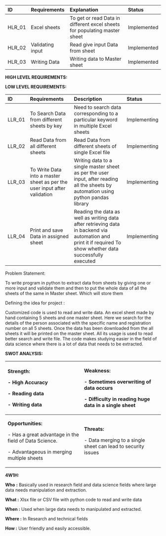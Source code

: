 |ID|Requirements|Explanation |Status|
| :- | :- | :- | :- |
|HLR\_01|Excel sheets |To get or read Data in different excel sheets for populating master sheet|Implemented|
|HLR\_02|Validating input|Read give input Data from sheet |Implemented|
|HLR\_03|Writing Data|Writing data to Master sheet|Implemented|

**HIGH LEVEL REQUIREMENTS:**


**LOW LEVEL REQUIREMENTS:**

|ID|Requirements|Description|Status|
| :- | :- | :- | :- |
|LLR\_01|To Search Data from different sheets by key|Need to search data corresponding to a particular keyword in multiple Excel sheets|Implementing|
|LLR\_02|Read Data from all different sheets|Read Data from different sheets of single Excel file|Implementing|
|LLR\_03|To Write Data into a master sheet as per the user input after validation|Writing data to a single master sheet as per the user input, after reading all the sheets by automation using python pandas library|Implementing|
|LLR\_04|Print and save Data in assigned sheet |Reading the data as well as writing data after retrieving data in backend via automation and print it if required To show whether data  successfully executed |Implementing|


Problem Statement:

To write program in python to extract data from sheets by giving one or more input and validate them and then to put the whole data of all the sheets of the same in Master sheet. Which will store them


Defining the idea for project :

Customized code is used to read and write data. An excel sheet made by hand containing 5 sheets and one master sheet. Here we search for the details of the person associated with the specific name and registration number on all 5 sheets. Once the data has been downloaded from the all sheets it will be printed on the master sheet. All its usage is used to read better search and write file. The code makes studying easier in the field of data science where there is a lot of data that needs to be extracted.



**SWOT ANALYSIS:**

|<p>**Strength:**</p><p>- High Accuracy</p><p>- Reading data</p><p>- Writing data</p>|<p>**Weakness:**</p><p>- Sometimes overwriting of data occurs</p><p>- Difficulty in reading huge data in a single sheet</p>|
| :- | :- |
|<p>**Opportunities:**</p><p>- Has a great advantage in the field of Data Science.</p><p>- Advantageous in merging multiple sheets</p>|<p>**Threats:**</p><p>- Data merging to a single sheet can lead to security issues </p>|

**4W1H:**

**Who** **:** Basically used in research field and data science fields where large data needs manipulation and extraction. 

**What :** Xlsx file or CSV file with python code to read and write data

**When :** Used when large data needs to manipulated and extracted.

**Where :** In Research and technical fields

**How :** User friendly and easily accessible.
